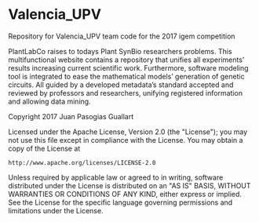 # Valencia_UPV
Repository for Valencia_UPV team code for the 2017 igem competition

PlantLabCo raises to todays Plant SynBio researchers problems. This multifunctional 
website contains a repository that unifies all experiments’ results increasing current 
scientific work. Furthermore, software modeling tool is integrated to ease
the mathematical models’ generation of genetic circuits. All guided by a 
developed metadata’s standard accepted and reviewed by professors and researchers, unifying 
registered information and allowing data mining. 





Copyright 2017 Juan Pasogias Guallart

Licensed under the Apache License, Version 2.0 (the "License");
you may not use this file except in compliance with the License.
You may obtain a copy of the License at

    http://www.apache.org/licenses/LICENSE-2.0

Unless required by applicable law or agreed to in writing, software
distributed under the License is distributed on an "AS IS" BASIS,
WITHOUT WARRANTIES OR CONDITIONS OF ANY KIND, either express or implied.
See the License for the specific language governing permissions and
limitations under the License.
